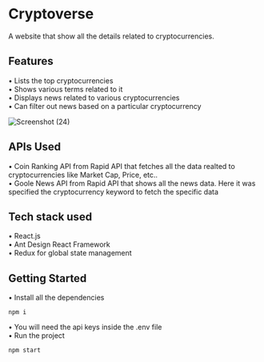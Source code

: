 # Cryptoverse

A website that show all the details related to cryptocurrencies.


## Features
• Lists the top cryptocurrencies  
• Shows various terms related to it  
• Displays news related to various cryptocurrencies  
• Can filter out news based on a particular cryptocurrency  

![Screenshot (24)](https://github.com/viv151/Cryptoverse/assets/84976813/01ffd6c9-fb99-43de-8365-c60e12b42d0b)  


## APIs Used
• Coin Ranking API from Rapid API that fetches all the data realted to cryptocurrencies like Market Cap, Price, etc..  
• Goole News API from Rapid API that shows all the news data. Here it was specified the cryptocurrency keyword to fetch the specific data   

## Tech stack used
• React.js  
• Ant Design React Framework  
• Redux for global state management  


## Getting Started  
• Install all the dependencies
````
npm i
````

• You will need the api keys inside the .env file  
• Run the project
````
npm start
````

